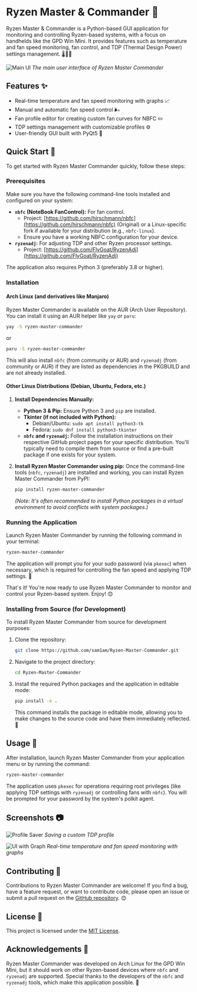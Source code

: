 # Ryzen Master & Commander 🚀

Ryzen Master & Commander is a Python-based GUI application for monitoring and controlling Ryzen-based systems, with a focus on handhelds like the GPD Win Mini. It provides features such as temperature and fan speed monitoring, fan control, and TDP (Thermal Design Power) settings management. 🌡️💨🔧

![Main UI](img/main_ui.png)
*The main user interface of Ryzen Master Commander*

## Features ✨

- Real-time temperature and fan speed monitoring with graphs 📈
- Manual and automatic fan speed control 🌬️
- Fan profile editor for creating custom fan curves for NBFC ✏️
- TDP settings management with customizable profiles ⚙️
- User-friendly GUI built with PyQt5 🎨

## Quick Start 🚀

To get started with Ryzen Master Commander quickly, follow these steps:

### Prerequisites

Make sure you have the following command-line tools installed and configured on your system:

- **`nbfc` (NoteBook FanControl):** For fan control.
  - Project: [https://github.com/hirschmann/nbfc](https://github.com/hirschmann/nbfc) (Original) or a Linux-specific fork if available for your distribution (e.g., `nbfc-linux`).
  - Ensure you have a working NBFC configuration for your device.
- **`ryzenadj`:** For adjusting TDP and other Ryzen processor settings.
  - Project: [https://github.com/FlyGoat/RyzenAdj](https://github.com/FlyGoat/RyzenAdj)

The application also requires Python 3 (preferably 3.8 or higher).

### Installation

#### Arch Linux (and derivatives like Manjaro)

Ryzen Master Commander is available on the AUR (Arch User Repository). You can install it using an AUR helper like `yay` or `paru`:

```bash
yay -S ryzen-master-commander
```
or
```bash
paru -S ryzen-master-commander
```

This will also install `nbfc` (from community or AUR) and `ryzenadj` (from community or AUR) if they are listed as dependencies in the PKGBUILD and are not already installed.

#### Other Linux Distributions (Debian, Ubuntu, Fedora, etc.)

1.  **Install Dependencies Manually:**
    *   **Python 3 & Pip:** Ensure Python 3 and `pip` are installed.
    *   **Tkinter (if not included with Python):**
        *   Debian/Ubuntu: `sudo apt install python3-tk`
        *   Fedora: `sudo dnf install python3-tkinter`
    *   **`nbfc` and `ryzenadj`:** Follow the installation instructions on their respective GitHub project pages for your specific distribution. You'll typically need to compile them from source or find a pre-built package if one exists for your system.

2.  **Install Ryzen Master Commander using pip:**
    Once the command-line tools (`nbfc`, `ryzenadj`) are installed and working, you can install Ryzen Master Commander from PyPI:
    ```bash
    pip install ryzen-master-commander
    ```
    *(Note: It's often recommended to install Python packages in a virtual environment to avoid conflicts with system packages.)*

### Running the Application

Launch Ryzen Master Commander by running the following command in your terminal:

```bash
ryzen-master-commander
```

The application will prompt you for your sudo password (via `pkexec`) when necessary, which is required for controlling the fan speed and applying TDP settings. 🔑

That's it! You're now ready to use Ryzen Master Commander to monitor and control your Ryzen-based system. Enjoy! 😊

### Installing from Source (for Development)

To install Ryzen Master Commander from source for development purposes:

1.  Clone the repository:
    ```bash
    git clone https://github.com/sam1am/Ryzen-Master-Commander.git
    ```
2.  Navigate to the project directory:
    ```bash
    cd Ryzen-Master-Commander
    ```
3.  Install the required Python packages and the application in editable mode:
    ```bash
    pip install -e .
    ```
    This command installs the package in editable mode, allowing you to make changes to the source code and have them immediately reflected. 🎉

## Usage 🚀

After installation, launch Ryzen Master Commander from your application menu or by running the command:

```bash
ryzen-master-commander
```

The application uses `pkexec` for operations requiring root privileges (like applying TDP settings with `ryzenadj` or controlling fans with `nbfc`). You will be prompted for your password by the system's polkit agent.

## Screenshots 📷

![Profile Saver](img/profile_saver.png)
*Saving a custom TDP profile*

![UI with Graph](img/ui_w_graph.png)
*Real-time temperature and fan speed monitoring with graphs*

## Contributing 🤝

Contributions to Ryzen Master Commander are welcome! If you find a bug, have a feature request, or want to contribute code, please open an issue or submit a pull request on the [GitHub repository](https://github.com/sam1am/Ryzen-Master-Commander). 😊

## License 📜

This project is licensed under the [MIT License](LICENSE).

## Acknowledgements 🙏

Ryzen Master Commander was developed on Arch Linux for the GPD Win Mini, but it should work on other Ryzen-based devices where `nbfc` and `ryzenadj` are supported. Special thanks to the developers of the `nbfc` and `ryzenadj` tools, which make this application possible. 👏
